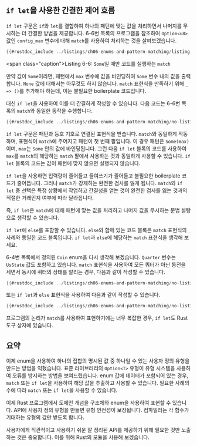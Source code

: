 ## `if let`을 사용한 간결한 제어 흐름

`if let` 구문은 `if`와 `let`를 결합하여 하나의 패턴에 맞는 값을 처리하면서 나머지를 무시하는 더 간결한 방법을 제공합니다. 6-6번 목록의 프로그램을 참조하여 `Option<u8>` 값인 `config_max` 변수에 대해 `match`를 사용하여 처리하는 것을 살펴보겠습니다.

```rust
{{#rustdoc_include ../listings/ch06-enums-and-pattern-matching/listing-06-06/src/main.rs:here}}
```

<span class=\"caption\">Listing 6-6: `Some`일 때만 코드를 실행하는 `match`</span>

만약 값이 `Some`이라면, 패턴에서 `max` 변수에 값을 바인딩하여 `Some` 변수 내의 값을 출력합니다. `None` 값에 대해서는 아무것도 하지 않습니다. `match` 표현식을 만족하기 위해 `_ => ()`를 추가해야 하는데, 이는 불필요한 boilerplate 코드입니다.

대신 `if let`을 사용하여 이를 더 간결하게 작성할 수 있습니다. 다음 코드는 6-6번 목록의 `match`와 동일한 동작을 수행합니다.

```rust
{{#rustdoc_include ../listings/ch06-enums-and-pattern-matching/no-listing-12-if-let/src/main.rs:here}}
```

`if let` 구문은 패턴과 등호 기호로 연결된 표현식을 받습니다. `match`와 동일하게 작동하며, 표현식이 `match`에 주어지고 패턴이 첫 번째 팔입니다. 이 경우 패턴은 `Some(max)`이며, `max`는 `Some` 안의 값에 바인딩됩니다. 그런 다음 `if let` 블록의 코드를 사용하여 `max`를 `match`의 해당하는 `match` 팔에서 사용하는 것과 동일하게 사용할 수 있습니다. `if let` 블록의 코드는 값이 패턴에 맞지 않으면 실행되지 않습니다.

`if let`을 사용하면 입력량이 줄어들고 들여쓰기가 줄어들고 불필요한 boilerplate 코드가 줄어듭니다. 그러나 `match`가 강제하는 완전한 검사를 잃게 됩니다. `match`와 `if let` 중 선택은 특정 상황에서 작업하고 간결성을 얻는 것이 완전한 검사를 잃는 것과의 적절한 거래인지 여부에 따라 달라집니다.

즉, `if let`은 `match`에 대해 패턴에 맞는 값을 처리하고 나머지 값을 무시하는 문법 설탕으로 생각할 수 있습니다.

`if let`에 `else`를 포함할 수 있습니다. `else`와 함께 있는 코드 블록은 `match` 표현식의 `_` 사례와 동일한 코드 블록입니다. `if let`과 `else`에 해당하는 `match` 표현식을 생각해 보세요.

6-4번 목록에서 정의된 `Coin` enum을 다시 생각해 보겠습니다. `Quarter` 변수는 `UsState` 값도 포함하고 있습니다. `match` 표현식을 사용하여 모든 쿼터가 아닌 동전을 세면서 동시에 쿼터의 상태를 알리는 경우, 다음과 같이 작성할 수 있습니다.

```rust
{{#rustdoc_include ../listings/ch06-enums-and-pattern-matching/no-listing-13-count-and-announce-match/src/main.rs:here}}
```

또는 `if let`과 `else` 표현식을 사용하여 다음과 같이 작성할 수 있습니다.

```rust
{{#rustdoc_include ../listings/ch06-enums-and-pattern-matching/no-listing-14-count-and-announce-if-let-else/src/main.rs:here}}
```

프로그램의 논리가 `match`를 사용하여 표현하기에는 너무 복잡한 경우, `if let`도 Rust 도구 상자에 있습니다. 

## 요약

이제 enum을 사용하여 하나의 집합의 명시된 값 중 하나일 수 있는 사용자 정의 유형을 만드는 방법을 익혔습니다. 표준 라이브러리의 `Option<T>` 유형이 유형 시스템을 사용하여 오류를 방지하는 방법을 보여드렸습니다. enum 값에 데이터가 포함되어 있는 경우, `match` 또는 `if let`을 사용하여 해당 값을 추출하고 사용할 수 있습니다. 필요한 사례의 수에 따라 `match` 또는 `if let`을 사용할 수 있습니다.

이제 Rust 프로그램에서 도메인 개념을 구조체와 enum을 사용하여 표현할 수 있습니다. API에 사용자 정의 유형을 만들면 유형 안전성이 보장됩니다. 컴파일러는 각 함수가 기대하는 유형의 값만 받도록 합니다.

사용자에게 직관적이고 사용하기 쉬운 잘 정리된 API를 제공하기 위해 필요한 것만 노출하는 것은 중요합니다. 이를 위해 Rust의 모듈을 사용해 보겠습니다.

